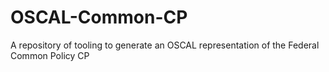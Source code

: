 # OSCAL-Common-CP
A repository of tooling to generate an OSCAL representation of the Federal Common Policy CP
